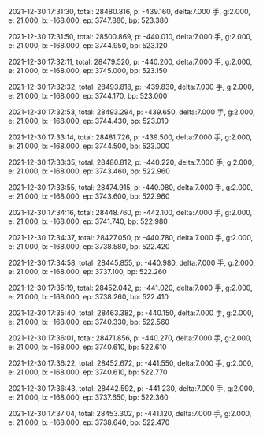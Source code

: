 2021-12-30 17:31:30, total: 28480.816, p: -439.160, delta:7.000 手, g:2.000, e: 21.000, b: -168.000, ep: 3747.880, bp: 523.380

2021-12-30 17:31:50, total: 28500.869, p: -440.010, delta:7.000 手, g:2.000, e: 21.000, b: -168.000, ep: 3744.950, bp: 523.120

2021-12-30 17:32:11, total: 28479.520, p: -440.200, delta:7.000 手, g:2.000, e: 21.000, b: -168.000, ep: 3745.000, bp: 523.150

2021-12-30 17:32:32, total: 28493.818, p: -439.830, delta:7.000 手, g:2.000, e: 21.000, b: -168.000, ep: 3744.170, bp: 523.000

2021-12-30 17:32:53, total: 28493.294, p: -439.650, delta:7.000 手, g:2.000, e: 21.000, b: -168.000, ep: 3744.430, bp: 523.010

2021-12-30 17:33:14, total: 28481.726, p: -439.500, delta:7.000 手, g:2.000, e: 21.000, b: -168.000, ep: 3744.500, bp: 523.000

2021-12-30 17:33:35, total: 28480.812, p: -440.220, delta:7.000 手, g:2.000, e: 21.000, b: -168.000, ep: 3743.460, bp: 522.960

2021-12-30 17:33:55, total: 28474.915, p: -440.080, delta:7.000 手, g:2.000, e: 21.000, b: -168.000, ep: 3743.600, bp: 522.960

2021-12-30 17:34:16, total: 28448.760, p: -442.100, delta:7.000 手, g:2.000, e: 21.000, b: -168.000, ep: 3741.740, bp: 522.980

2021-12-30 17:34:37, total: 28427.050, p: -440.780, delta:7.000 手, g:2.000, e: 21.000, b: -168.000, ep: 3738.580, bp: 522.420

2021-12-30 17:34:58, total: 28445.855, p: -440.980, delta:7.000 手, g:2.000, e: 21.000, b: -168.000, ep: 3737.100, bp: 522.260

2021-12-30 17:35:19, total: 28452.042, p: -441.020, delta:7.000 手, g:2.000, e: 21.000, b: -168.000, ep: 3738.260, bp: 522.410

2021-12-30 17:35:40, total: 28463.382, p: -440.150, delta:7.000 手, g:2.000, e: 21.000, b: -168.000, ep: 3740.330, bp: 522.560

2021-12-30 17:36:01, total: 28471.856, p: -440.270, delta:7.000 手, g:2.000, e: 21.000, b: -168.000, ep: 3740.610, bp: 522.610

2021-12-30 17:36:22, total: 28452.672, p: -441.550, delta:7.000 手, g:2.000, e: 21.000, b: -168.000, ep: 3740.610, bp: 522.770

2021-12-30 17:36:43, total: 28442.592, p: -441.230, delta:7.000 手, g:2.000, e: 21.000, b: -168.000, ep: 3737.650, bp: 522.360

2021-12-30 17:37:04, total: 28453.302, p: -441.120, delta:7.000 手, g:2.000, e: 21.000, b: -168.000, ep: 3738.640, bp: 522.470